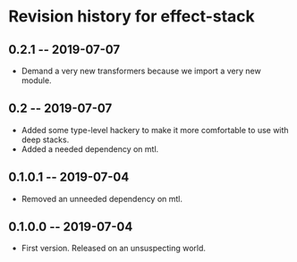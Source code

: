 # Revision history for effect-stack

## 0.2.1 -- 2019-07-07

* Demand a very new transformers because we import a very new module.

## 0.2 -- 2019-07-07

* Added some type-level hackery to make it more comfortable to use with deep stacks.
* Added a needed dependency on mtl.

## 0.1.0.1 -- 2019-07-04

* Removed an unneeded dependency on mtl.

## 0.1.0.0 -- 2019-07-04

* First version. Released on an unsuspecting world.
